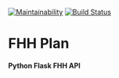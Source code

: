 [![Maintainability](https://api.codeclimate.com/v1/badges/227a4fc8f8d6875c384d/maintainability)](https://codeclimate.com/github/Bonifase/Workout-backend/maintainability) [![Build Status](https://travis-ci.org/Bonifase/Workout-backend.svg?branch=master)](https://travis-ci.org/Bonifase/Workout-backend)
# FHH Plan 

#### Python Flask FHH API 